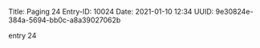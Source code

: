 Title: Paging 24
Entry-ID: 10024
Date: 2021-01-10 12:34
UUID: 9e30824e-384a-5694-bb0c-a8a39027062b

entry 24
